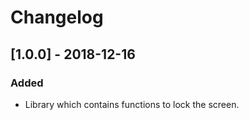 # Changelog

## [1.0.0] - 2018-12-16
### Added
- Library which contains functions to lock the screen. 